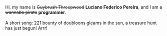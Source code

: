 Hi, my name is ~~Guybrush Threepwood~~ **Luciano Federico Pereira**, and I am a ~~wannabe pirate~~ **programmer**.<br><br>A short song: 221 bounty of doubloons gleams in the sun, a treasure hunt has just begun! Arrr!

